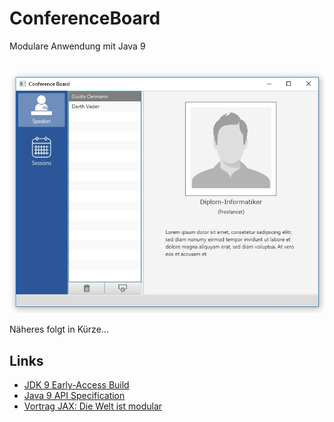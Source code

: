 # ConferenceBoard
Modulare Anwendung mit Java 9

<p align="center"><br/>
  <img src="https://github.com/javaakademie/ConferenceBoard/blob/master/preview.png" border="0">
</p>

Näheres folgt in Kürze...

## Links ##

* [JDK 9 Early-Access Build](https://jdk.java.net/9/)
* [Java 9 API Specification](http://download.java.net/java/jdk9/docs/api/overview-summary.html)
* [Vortrag JAX: Die Welt ist modular](https://jax.de/session/die-welt-ist-modular/)
